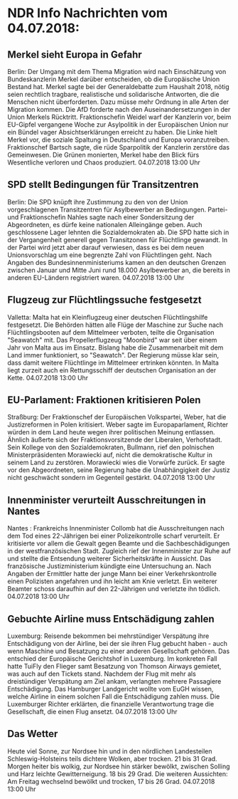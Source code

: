 # NDR Info Nachrichten vom 04.07.2018:


## Merkel sieht Europa in Gefahr
Berlin: Der Umgang mit dem Thema Migration wird nach Einschätzung von Bundeskanzlerin Merkel darüber entscheiden, ob die Europäische Union Bestand hat. Merkel sagte bei der Generaldebatte zum Haushalt 2018, nötig seien rechtlich tragbare, realistische und solidarische Antworten, die die Menschen nicht überforderten. Dazu müsse mehr Ordnung in alle Arten der Migration kommen. Die AfD forderte nach den Auseinandersetzungen in der Union Merkels Rücktritt. Fraktionschefin Weidel warf der Kanzlerin vor, beim EU-Gipfel vergangene Woche zur Asylpolitik in der Europäischen Union nur ein Bündel vager Absichtserklärungen erreicht zu haben. Die Linke hielt Merkel vor, die soziale Spaltung in Deutschland und Europa voranzutreiben. Fraktionschef Bartsch sagte, die rüde Sparpolitik der Kanzlerin zerstöre das Gemeinwesen. Die Grünen monierten, Merkel habe den Blick fürs Wesentliche verloren und Chaos produziert. 04.07.2018 13:00 Uhr 

## SPD stellt Bedingungen für Transitzentren
Berlin: Die SPD knüpft ihre Zustimmung zu den von der Union vorgeschlagenen Transitzentren für Asylbewerber an Bedingungen. Partei- und Fraktionschefin Nahles sagte nach einer Sondersitzung der Abgeordneten, es dürfe keine nationalen Alleingänge geben. Auch geschlossene Lager lehnten die Sozialdemokraten ab. Die SPD hatte sich in der Vergangenheit generell gegen Transitzonen für Flüchtlinge gewandt. In der Partei wird jetzt aber darauf verwiesen, dass es bei dem neuen Unionsvorschlag um eine begrenzte Zahl von Flüchtlingen geht. Nach Angaben des Bundesinnenministeriums kamen an den deutschen Grenzen zwischen Januar und Mitte Juni rund 18.000 Asylbewerber an, die bereits in anderen EU-Ländern registriert waren. 04.07.2018 13:00 Uhr 

## Flugzeug zur Flüchtlingssuche  festgesetzt
Valletta: Malta hat ein Kleinflugzeug einer deutschen Flüchtlingshilfe festgesetzt. Die Behörden hätten alle Flüge der Maschine zur Suche nach Flüchtlingsbooten auf dem Mittelmeer verboten, teilte die Organisation "Seawatch" mit. Das Propellerflugzeug "Moonbird" war seit über einem Jahr von Malta aus im Einsatz. Bislang habe die Zusammenarbeit mit dem Land immer funktioniert, so "Seawatch". Der Regierung müsse klar sein, dass damit weitere Flüchtlinge im Mittelmeer ertrinken könnten. In Malta liegt zurzeit auch ein Rettungsschiff der deutschen Organisation an der Kette. 04.07.2018 13:00 Uhr 

## EU-Parlament: Fraktionen kritisieren Polen
Straßburg: Der Fraktionschef der Europäischen Volkspartei, Weber, hat die Justizreformen in Polen kritisiert. Weber sagte im Europaparlament, Richter würden in dem Land heute wegen ihrer politischen Meinung entlassen. Ähnlich äußerte sich der Fraktionsvorsitzende der Liberalen, Verhofstadt. Sein Kollege von den Sozialdemokraten, Bullmann, rief den polnischen Ministerpräsidenten Morawiecki auf, nicht die demokratische Kultur in seinem Land zu zerstören. Morawiecki wies die Vorwürfe zurück. Er sagte vor den Abgeordneten, seine Regierung habe die Unabhängigkeit der Justiz nicht geschwächt sondern im Gegenteil gestärkt. 04.07.2018 13:00 Uhr 

## Innenminister verurteilt Ausschreitungen in Nantes
Nantes :   Frankreichs Innenminister Collomb hat die Ausschreitungen nach dem Tod eines 22-Jährigen bei einer Polizeikontrolle scharf verurteilt. Er kritisierte vor allem die Gewalt gegen Beamte und die Sachbeschädigungen in der westfranzösischen Stadt. Zugleich rief der Innenminister zur Ruhe auf und stellte die Entsendung weiterer Sicherheitskräfte in Aussicht. Das französische Justizministerium kündigte eine Untersuchung an. Nach Angaben der Ermittler hatte der junge Mann bei einer Verkehrskontrolle einen Polizisten angefahren und ihn leicht am Knie verletzt. Ein weiterer Beamter schoss daraufhin auf den 22-Jährigen und verletzte ihn tödlich. 04.07.2018 13:00 Uhr 

## Gebuchte Airline muss Entschädigung zahlen
Luxemburg: Reisende bekommen bei mehrstündiger Verspätung ihre Entschädigung von der Airline, bei der sie ihren Flug gebucht haben - auch wenn Maschine und Besatzung zu einer anderen Gesellschaft gehören. Das entschied der Europäische Gerichtshof in Luxemburg. Im konkreten Fall hatte TuiFly den Flieger samt Besatzung von Thomson Airways gemietet, was auch auf den Tickets stand. Nachdem der Flug mit mehr als dreistündiger Verspätung am Ziel ankam, verlangten mehrere Passagiere Entschädigung. Das Hamburger Landgericht wollte vom EuGH wissen, welche Airline in einem solchen Fall die Entschädigung zahlen muss. Die Luxemburger Richter erklärten, die finanzielle Verantwortung trage die Gesellschaft, die einen Flug ansetzt. 04.07.2018 13:00 Uhr 

## Das Wetter
Heute viel Sonne, zur Nordsee hin und in den nördlichen Landesteilen Schleswig-Holsteins teils dichtere Wolken, aber trocken. 21 bis 31 Grad. Morgen heiter bis wolkig, zur Nordsee hin stärker bewölkt, zwischen Solling und Harz leichte Gewitterneigung. 18 bis 29 Grad. Die weiteren Aussichten: Am Freitag wechselnd bewölkt und trocken, 17 bis 26 Grad. 04.07.2018 13:00 Uhr 
